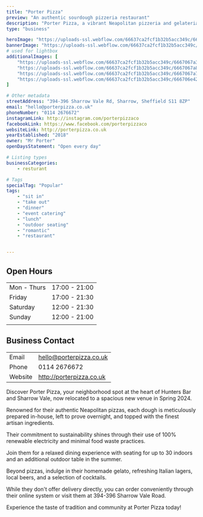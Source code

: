 ```yaml
---
title: "Porter Pizza"
preview: "An authentic sourdough pizzeria restaurant"
description: "Porter Pizza, a vibrant Neapolitan pizzeria and gelateria in Sheffield's heart, offers handmade pizzas crafted with locally sourced ingredients and baked to perfection in their Scugnizzo oven. Whether dining in their cozy restaurant or ordering online for takeaway, they promise a delightful experience with fresh flavors and a warm, friendly atmosphere."
type: "business"

heroImage: "https://uploads-ssl.webflow.com/66637ca2fcf1b32b5acc349c/6667067a1c216860096fac2f_porter%20pizza%202.jpeg"
bannerImage: "https://uploads-ssl.webflow.com/66637ca2fcf1b32b5acc349c/666726437c132b6df6ce5758_porter%20pizza%20banner.jpeg"
# used for lightbox
additionalImages: [
    "https://uploads-ssl.webflow.com/66637ca2fcf1b32b5acc349c/6667067a3fc51aa36bd0849f_porter%20pizza%20.jpeg",
    "https://uploads-ssl.webflow.com/66637ca2fcf1b32b5acc349c/6667067a8f81b44f9f32afdb_porter%20pizza%203.jpeg",
    "https://uploads-ssl.webflow.com/66637ca2fcf1b32b5acc349c/6667067a79bc3aa0875ee774_porter%20pizza%204.jpeg",
    "https://uploads-ssl.webflow.com/66637ca2fcf1b32b5acc349c/666706e4255e07b737e7a573_porter%20pizza%205.jpeg"
]

# Other metadata
streetAddress: "394-396 Sharrow Vale Rd, Sharrow, Sheffield S11 8ZP"
email: "hello@porterpizza.co.uk"
phoneNumber: "0114 2676672"
instagramLink: http://instagram.com/porterpizzaco
facebookLink: https://www.facebook.com/porterpizzaco
websiteLink: http://porterpizza.co.uk
yearEstablished: "2018"
owner: "Mr Porter"
openDaysStatement: "Open every day"

# Listing types
businessCategories:
    - resturant

# Tags
specialTag: "Popular"
tags:
    - "sit in"
    - "take out"
    - "dinner"
    - "event catering"
    - "lunch"
    - "outdoor seating"
    - "romantic"
    - "restaurant"


---
```


## Open Hours

|             |               |
| ----------- | ------------- |
| Mon - Thurs | 17:00 - 21:00 |
| Friday      | 17:00 - 21:30 |
| Saturday    | 12:00 - 21:30 |
| Sunday      | 12:00 - 21:00 |
|             |               |

## Business Contact

|         |                          |
| ------- | ------------------------ |
| Email   | hello@porterpizza.co.uk  |
| Phone   | 0114 2676672             |
| Website | http://porterpizza.co.uk |

Discover Porter Pizza, your neighborhood spot at the heart of Hunters Bar and Sharrow Vale, now relocated to a spacious new venue in Spring 2024.

Renowned for their authentic Neapolitan pizzas, each dough is meticulously prepared in-house, left to prove overnight, and topped with the finest artisan ingredients.

Their commitment to sustainability shines through their use of 100% renewable electricity and minimal food waste practices.

Join them for a relaxed dining experience with seating for up to 30 indoors and an additional outdoor table in the summer.

Beyond pizzas, indulge in their homemade gelato, refreshing Italian lagers, local beers, and a selection of cocktails.

While they don't offer delivery directly, you can order conveniently through their online system or visit them at 394-396 Sharrow Vale Road.

Experience the taste of tradition and community at Porter Pizza today!
